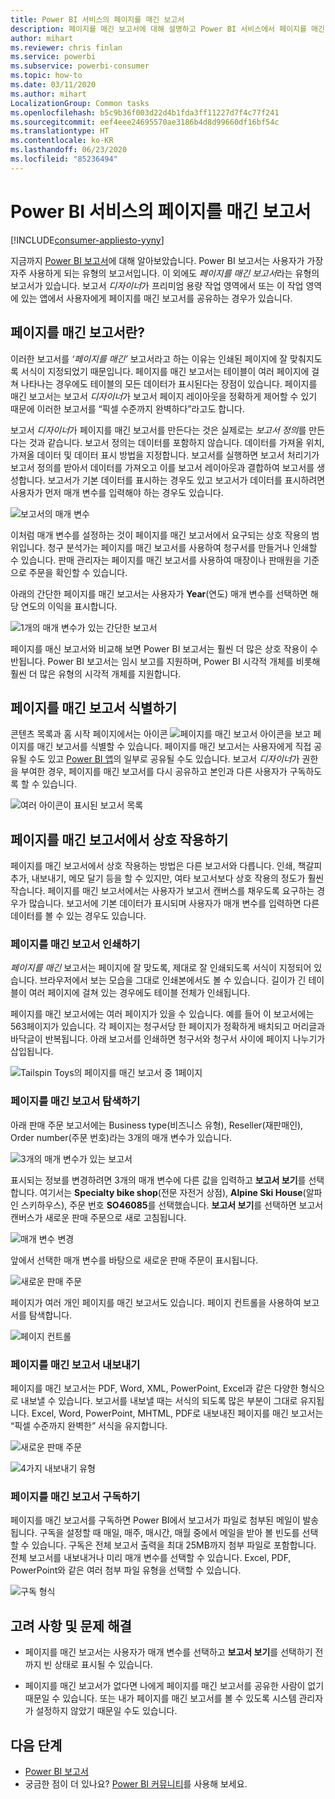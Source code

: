 ```yaml
---
title: Power BI 서비스의 페이지를 매긴 보고서
description: 페이지를 매긴 보고서에 대해 설명하고 Power BI 서비스에서 페이지를 매긴 보고서를 보는 방법을 안내하는 설명서
author: mihart
ms.reviewer: chris finlan
ms.service: powerbi
ms.subservice: powerbi-consumer
ms.topic: how-to
ms.date: 03/11/2020
ms.author: mihart
LocalizationGroup: Common tasks
ms.openlocfilehash: b5c9b36f003d22d4b1fda3ff11227d7f4c77f241
ms.sourcegitcommit: eef4eee24695570ae3186b4d8d99660df16bf54c
ms.translationtype: HT
ms.contentlocale: ko-KR
ms.lasthandoff: 06/23/2020
ms.locfileid: "85236494"
---
```

# <a name="paginated-reports-in-the-power-bi-service"></a>Power BI 서비스의 페이지를 매긴 보고서

[!INCLUDE[consumer-appliesto-yyny](../includes/consumer-appliesto-yyny.md)]

지금까지 [Power BI 보고서](end-user-reports.md)에 대해 알아보았습니다. Power BI 보고서는 사용자가 가장 자주 사용하게 되는 유형의 보고서입니다. 이 외에도 *페이지를 매긴 보고서*라는 유형의 보고서가 있습니다. 보고서 *디자이너*가 프리미엄 용량 작업 영역에서 또는 이 작업 영역에 있는 앱에서 사용자에게 페이지를 매긴 보고서를 공유하는 경우가 있습니다. 

## <a name="what-is-a-paginated-report"></a>페이지를 매긴 보고서란?

이러한 보고서를 *‘페이지를 매긴’* 보고서라고 하는 이유는 인쇄된 페이지에 잘 맞춰지도록 서식이 지정되었기 때문입니다. 페이지를 매긴 보고서는 테이블이 여러 페이지에 걸쳐 나타나는 경우에도 테이블의 모든 데이터가 표시된다는 장점이 있습니다. 페이지를 매긴 보고서는 보고서 *디자이너*가 보고서 페이지 레이아웃을 정확하게 제어할 수 있기 때문에 이러한 보고서를 “픽셀 수준까지 완벽하다”라고도 합니다.

보고서 *디자이너*가 페이지를 매긴 보고서를 만든다는 것은 실제로는 *보고서 정의*를 만든다는 것과 같습니다. 보고서 정의는 데이터를 포함하지 않습니다. 데이터를 가져올 위치, 가져올 데이터 및 데이터 표시 방법을 지정합니다. 보고서를 실행하면 보고서 처리기가 보고서 정의를 받아서 데이터를 가져오고 이를 보고서 레이아웃과 결합하여 보고서를 생성합니다. 보고서가 기본 데이터를 표시하는 경우도 있고 보고서가 데이터를 표시하려면 사용자가 먼저 매개 변수를 입력해야 하는 경우도 있습니다. 

   ![보고서의 매개 변수](./media/end-user-paginated-report/power-bi-report-parameters.png)

이처럼 매개 변수를 설정하는 것이 페이지를 매긴 보고서에서 요구되는 상호 작용의 범위입니다. 청구 분석가는 페이지를 매긴 보고서를 사용하여 청구서를 만들거나 인쇄할 수 있습니다. 판매 관리자는 페이지를 매긴 보고서를 사용하여 매장이나 판매원을 기준으로 주문을 확인할 수 있습니다. 

아래의 간단한 페이지를 매긴 보고서는 사용자가 **Year**(연도) 매개 변수를 선택하면 해당 연도의 이익을 표시합니다. 

![1개의 매개 변수가 있는 간단한 보고서](./media/end-user-paginated-report/power-bi-report-simple.png)

페이지를 매신 보고서와 비교해 보면 Power BI 보고서는 훨씬 더 많은 상호 작용이 수반됩니다. Power BI 보고서는 임시 보고를 지원하며, Power BI 시각적 개체를 비롯해 훨씬 더 많은 유형의 시각적 개체를 지원합니다.

## <a name="identify-a-paginated-report"></a>페이지를 매긴 보고서 식별하기

콘텐츠 목록과 홈 시작 페이지에서는 아이콘 ![페이지를 매긴 보고서 아이콘](media/end-user-paginated-report/power-bi-report-icon.png)을 보고 페이지를 매긴 보고서를 식별할 수 있습니다.  페이지를 매긴 보고서는 사용자에게 직접 공유될 수도 있고 [Power BI 앱](end-user-apps.md)의 일부로 공유될 수도 있습니다. 보고서 *디자이너*가 권한을 부여한 경우, 페이지를 매긴 보고서를 다시 공유하고 본인과 다른 사용자가 구독하도록 할 수 있습니다.

![여러 아이콘이 표시된 보고서 목록](./media/end-user-paginated-report/power-bi-report-list.png)

## <a name="interact-with-a-paginated-report"></a>페이지를 매긴 보고서에서 상호 작용하기

페이지를 매긴 보고서에서 상호 작용하는 방법은 다른 보고서와 다릅니다. 인쇄, 책갈피 추가, 내보내기, 메모 달기 등을 할 수 있지만, 여타 보고서보다 상호 작용의 정도가 훨씬 작습니다. 페이지를 매긴 보고서에서는 사용자가 보고서 캔버스를 채우도록 요구하는 경우가 많습니다.  보고서에 기본 데이터가 표시되며 사용자가 매개 변수를 입력하면 다른 데이터를 볼 수 있는 경우도 있습니다.

### <a name="print-a-paginated-report"></a>페이지를 매긴 보고서 인쇄하기

*페이지를 매긴* 보고서는 페이지에 잘 맞도록, 제대로 잘 인쇄되도록 서식이 지정되어 있습니다. 브라우저에서 보는 모습을 그대로 인쇄본에서도 볼 수 있습니다. 길이가 긴 테이블이 여러 페이지에 걸쳐 있는 경우에도 테이블 전체가 인쇄됩니다. 

페이지를 매긴 보고서에는 여러 페이지가 있을 수 있습니다. 예를 들어 이 보고서에는 563페이지가 있습니다. 각 페이지는 청구서당 한 페이지가 정확하게 배치되고 머리글과 바닥글이 반복됩니다. 아래 보고서를 인쇄하면 청구서와 청구서 사이에 페이지 나누기가 삽입됩니다.

   ![Tailspin Toys의 페이지를 매긴 보고서 중 1페이지](./media/end-user-paginated-report/power-bi-paginated-500.png)


### <a name="navigate-the-paginated-report"></a>페이지를 매긴 보고서 탐색하기

아래 판매 주문 보고서에는 Business type(비즈니스 유형), Reseller(재판매인), Order number(주문 번호)라는 3개의 매개 변수가 있습니다. 

![3개의 매개 변수가 있는 보고서](./media/end-user-paginated-report/power-bi-parameter.png)

표시되는 정보를 변경하려면 3개의 매개 변수에 다른 값을 입력하고 **보고서 보기**를 선택합니다. 여기서는 **Specialty bike shop**(전문 자전거 상점), **Alpine Ski House**(알파인 스키하우스), 주문 번호 **SO46085**를 선택했습니다. **보고서 보기**를 선택하면 보고서 캔버스가 새로운 판매 주문으로 새로 고침됩니다.

![매개 변수 변경](./media/end-user-paginated-report/power-bi-order.png)

앞에서 선택한 매개 변수를 바탕으로 새로운 판매 주문이 표시됩니다. 

![새로운 판매 주문](./media/end-user-paginated-report/power-bi-new-order.png)

페이지가 여러 개인 페이지를 매긴 보고서도 있습니다.  페이지 컨트롤을 사용하여 보고서를 탐색합니다. 

![페이지 컨트롤](./media/end-user-paginated-report/power-bi-page.png)

### <a name="export-the-paginated-report"></a>페이지를 매긴 보고서 내보내기
페이지를 매긴 보고서는 PDF, Word, XML, PowerPoint, Excel과 같은 다양한 형식으로 내보낼 수 있습니다. 보고서를 내보낼 때는 서식의 되도록 많은 부분이 그대로 유지됩니다. Excel, Word, PowerPoint, MHTML, PDF로 내보내진 페이지를 매긴 보고서는 “픽셀 수준까지 완벽한” 서식을 유지합니다. 

![새로운 판매 주문](./media/end-user-paginated-report/power-bi-exporting.png)

![4가지 내보내기 유형](./media/end-user-paginated-report/power-bi-four.png)

### <a name="subscribe-to-the-paginated-report"></a>페이지를 매긴 보고서 구독하기
페이지를 매긴 보고서를 구독하면 Power BI에서 보고서가 파일로 첨부된 메일이 발송됩니다. 구독을 설정할 때 매일, 매주, 매시간, 매월 중에서 메일을 받아 볼 빈도를 선택할 수 있습니다. 구독은 전체 보고서 출력을 최대 25MB까지 첨부 파일로 포함합니다. 전체 보고서를 내보내거나 미리 매개 변수를 선택할 수 있습니다. Excel, PDF, PowerPoint와 같은 여러 첨부 파일 유형을 선택할 수 있습니다.  

![구독 형식](./media/end-user-paginated-report/power-bi-export-list.png)

## <a name="considerations-and-troubleshooting"></a>고려 사항 및 문제 해결

- 페이지를 매긴 보고서는 사용자가 매개 변수를 선택하고 **보고서 보기**를 선택하기 전까지 빈 상태로 표시될 수 있습니다.

- 페이지를 매긴 보고서가 없다면 나에게 페이지를 매긴 보고서를 공유한 사람이 없기 때문일 수 있습니다. 또는 내가 페이지를 매긴 보고서를 볼 수 있도록 시스템 관리자가 설정하지 않았기 때문일 수도 있습니다. 

 

## <a name="next-steps"></a>다음 단계
- [Power BI 보고서](end-user-reports.md)
- 궁금한 점이 더 있나요? [Power BI 커뮤니티](https://community.powerbi.com/)를 사용해 보세요.

